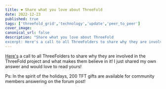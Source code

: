 ```yaml
---
title: ❤️ Share what you love about ThreeFold
date: 2022-12-23
published: true
tags: ['threefold_grid','technology','update','peer_to_peer']
cover_image:
canonical_url: false
description: "Share what you love about ThreeFold
excerpt: Here's a call to all ThreeFolders to share why they are involved in the ThreeFold project and what makes them believe in it!"
---
```

 
[Here's](https://forum.threefold.io/t/end-of-year-community-challenge-my-why-personal-tft-grant/3638) a call to all ThreeFolders to share why they are involved in the ThreeFold project and what makes them believe in it! I just shared my own answer and would love to read yours!
 
Ps: In the spirit of the holidays, 200 TFT gifts are available for community members answering on the forum post!
